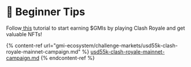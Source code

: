 # 🙋 Beginner Tips

Follow[ this](https://twitter.com/GonnaMakeIt\_HQ/status/1498807894015369230) tutorial to start earning $GMIs by playing Clash Royale and get valuable NFTs!

{% content-ref url="gmi-ecosystem/challenge-markets/usd55k-clash-royale-mainnet-campaign.md" %}
[usd55k-clash-royale-mainnet-campaign.md](gmi-ecosystem/challenge-markets/usd55k-clash-royale-mainnet-campaign.md)
{% endcontent-ref %}
